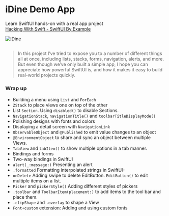 
# iDine Demo App

Learn SwiftUI hands-on with a real app project \
[Hacking With Swift - SwiftUI By Example](https://www.hackingwithswift.com/quick-start/swiftui)

![iDine](https://github.com/iCamilo/iDine/assets/8431922/6dcf48b3-5571-429f-8611-32d586adf2b1)

##

> In this project I’ve tried to expose you to a number of different things all at once, including lists, stacks, forms, navigation, alerts, and more. But even though we’ve only built a simple app, I hope you can appreciate how powerful SwiftUI is, and how it makes it easy to build real-world projects quickly.

### Wrap up

- Building a menu using `List` and `ForEach`
- `ZStack` to place views one on top of the other
- List `Section`. Using `disabled()` to disable Sections. 
- `NavigationStack`, `navigationTitle()` and `toolbarTitleDisplayMode()`
- Polishing designs with fonts and colors
- Displaying a detail screen with `NavigationLink`
- `ObservableObject` and `@Published` to emit value changes to an object
- `@EnvironmentObject` to share and sync an object between multiple Views. 
- `TabView` and `tabItem()` to show multiple options in a tab manner. 
- Bindings and forms
- Two-way bindings in SwiftUI
- `alert(_:message:)` Presenting an alert
- `.formatted`  Formatting interpolated strings in SwiftUI- 
- `onDelete` Adding swipe to delete EditButton. `EditButton()` to edit multiple items on a list.
- `Picker` and `pickerStyle()` Adding different styles of pickers 
- `.toolbar` and `ToolbarItem(placement:)` to add items to the tool bar and place them.
- `.clipShape` and `.overlay` to shape a View 
- `Font+custom` extension: Adding and using custom fonts







 
